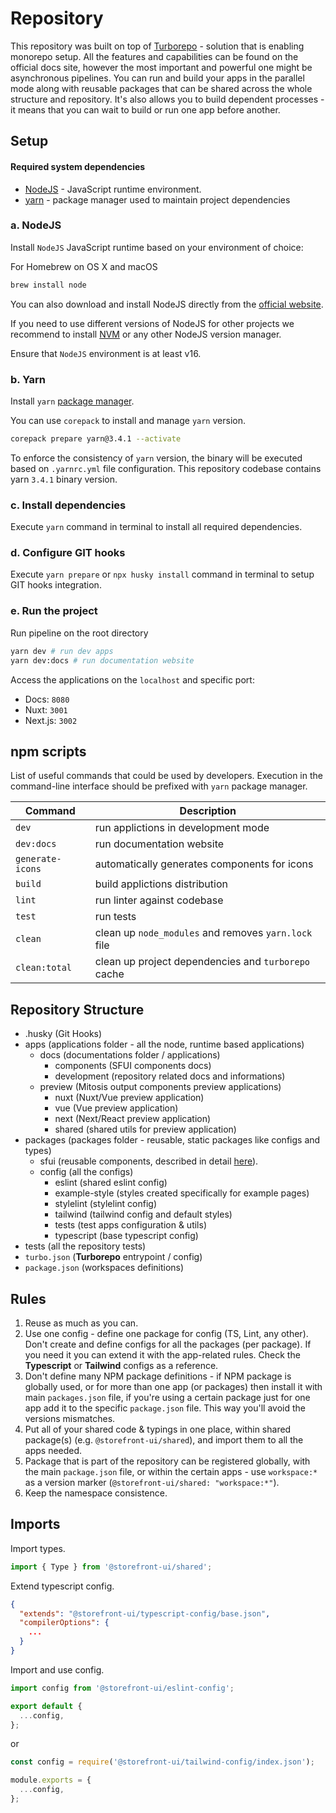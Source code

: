 # Repository

This repository was built on top of [Turborepo](https://turborepo.org/) - solution that is enabling monorepo setup.
All the features and capabilities can be found on the official docs site, however the most important and powerful one
might be asynchronous pipelines. You can run and build your apps in the parallel mode along with reusable packages that
can be shared across the whole structure and repository. It's also allows you to build dependent processes - it means
that you can wait to build or run one app before another.

## Setup

#### Required system dependencies

-   [NodeJS](https://nodejs.org/en/) -  JavaScript runtime environment.
-   [yarn](https://yarnpkg.com/) - package manager used to maintain project dependencies

### a. NodeJS

Install `NodeJS` JavaScript runtime based on your environment of choice:

For Homebrew on OS X and macOS

```sh
brew install node
```

You can also download and install NodeJS directly from the [official website](https://nodejs.org/en/).

If you need to use different versions of NodeJS for other projects we recommend to install [NVM](https://github.com/nvm-sh/nvm#installing-and-updating) or any other NodeJS version manager.

Ensure that `NodeJS` environment is at least v16.

### b. Yarn

Install `yarn` [package manager](https://yarnpkg.com/getting-started/install).

You can use `corepack` to install and manage `yarn` version.

```sh
corepack prepare yarn@3.4.1 --activate
```

To enforce the consistency of `yarn` version, the binary will be executed based on `.yarnrc.yml` file configuration. This repository codebase contains yarn `3.4.1` binary version.

### c. Install dependencies

Execute `yarn` command in terminal to install all required dependencies.

### d. Configure GIT hooks

Execute `yarn prepare` or `npx husky install` command in terminal to setup GIT hooks integration.

### e. Run the project

Run pipeline on the root directory

```bash
yarn dev # run dev apps
yarn dev:docs # run documentation website
```
Access the applications on the `localhost` and specific port:

- Docs: `8080`
- Nuxt: `3001`
- Next.js: `3002`

## npm scripts

List of useful commands that could be used by developers. Execution in the command-line interface should be prefixed with `yarn` package manager.

| Command          | Description                                          |
| ---------------- | ---------------------------------------------------- |
| `dev`            | run applictions in development mode                  |
| `dev:docs`       | run documentation website                            |
| `generate-icons` | automatically generates components for icons         |
| `build`          | build applictions distribution                       |
| `lint`           | run linter against codebase                          |
| `test`           | run tests                                            |
| `clean`          | clean up `node_modules` and removes `yarn.lock` file |
| `clean:total`    | clean up project dependencies and `turborepo` cache  |

## Repository Structure

- .husky (Git Hooks)
- apps (applications folder - all the node, runtime based applications)
  - docs (documentations folder / applications)
    - components (SFUI components docs)
    - development (repository related docs and informations)
  - preview (Mitosis output components preview applications)
    - nuxt (Nuxt/Vue preview application)
    - vue (Vue preview application)
    - next (Next/React preview application)
    - shared (shared utils for preview application)
- packages (packages folder - reusable, static packages like configs and types)
  - sfui (reusable components, described in detail [here](https://github.com/vuestorefront/sfui2/blob/main/packages/sfui/README.md)).
  - config (all the configs)
    - eslint (shared eslint config)
    - example-style (styles created specifically for example pages)
    - stylelint (stylelint config)
    - tailwind (tailwind config and default styles)
    - tests (test apps configuration & utils)
    - typescript (base typescript config)
- tests (all the repository tests)
- `turbo.json` (**Turborepo** entrypoint / config)
- `package.json` (workspaces definitions)

## Rules

1. Reuse as much as you can.
2. Use one config - define one package for config (TS, Lint, any other). Don't create and define configs for all
   the packages (per package). If you need it you can extend it with the app-related rules. Check the **Typescript**
   or **Tailwind** configs as a reference.
3. Don't define many NPM package definitions - if NPM package is globally used, or for more than one app (or packages)
   then install it with main `packages.json` file, if you're using a certain package just for one app add it to
   the specific `package.json` file. This way you'll avoid the versions mismatches.
4. Put all of your shared code & typings in one place, within shared package(s) (e.g. `@storefront-ui/shared`), and import them to all the apps needed.
5. Package that is part of the repository can be registered globally, with the main `package.json` file, or within
   the certain apps - use `workspace:*` as a version marker (`@storefront-ui/shared: "workspace:*"`).
6. Keep the namespace consistence.

## Imports

Import types.

```ts
import { Type } from '@storefront-ui/shared';
```

Extend typescript config.

```json
{
  "extends": "@storefront-ui/typescript-config/base.json",
  "compilerOptions": {
    ...
  }
}
```

Import and use config.

```ts
import config from '@storefront-ui/eslint-config';

export default {
  ...config,
};
```

or

```js
const config = require('@storefront-ui/tailwind-config/index.json');

module.exports = {
  ...config,
};
```
